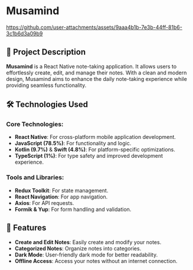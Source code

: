 
# Musamind
https://github.com/user-attachments/assets/9aaa4b1b-7e3b-44ff-81b6-3c1b6d3a09b9
## 📖 Project Description

**Musamind** is a React Native note-taking application. It allows users to effortlessly create, edit, and manage their notes. With a clean and modern design, Musamind aims to enhance the daily note-taking experience while providing seamless functionality.

## 🛠️ Technologies Used

### Core Technologies:
- **React Native**: For cross-platform mobile application development.
- **JavaScript (78.5%)**: For functionality and logic.
- **Kotlin (9.7%)** & **Swift (4.8%)**: For platform-specific optimizations.
- **TypeScript (1%)**: For type safety and improved development experience.

### Tools and Libraries:
- **Redux Toolkit**: For state management.
- **React Navigation**: For app navigation.
- **Axios**: For API requests.
- **Formik & Yup**: For form handling and validation.

## 🌟 Features

- **Create and Edit Notes**: Easily create and modify your notes.
- **Categorized Notes**: Organize notes into categories.
- **Dark Mode**: User-friendly dark mode for better readability.
- **Offline Access**: Access your notes without an internet connection.


  













